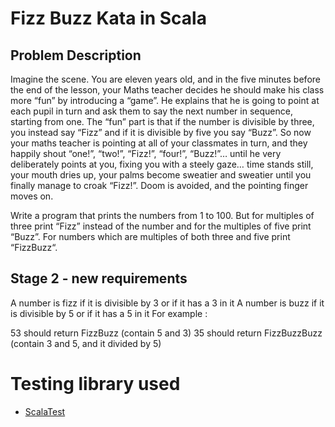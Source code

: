 # Fizz Buzz Kata in Scala

## Problem Description

Imagine the scene. You are eleven years old, and in the five minutes before the end of the lesson, your Maths teacher
decides he should make his class more “fun” by introducing a “game”. He explains that he is going to point at each pupil
in turn and ask them to say the next number in sequence, starting from one. The “fun” part is that if the number is
divisible by three, you instead say “Fizz” and if it is divisible by five you say “Buzz”. So now your maths teacher is
pointing at all of your classmates in turn, and they happily shout “one!”, “two!”, “Fizz!”, “four!”, “Buzz!”… until he
very deliberately points at you, fixing you with a steely gaze… time stands still, your mouth dries up, your palms
become sweatier and sweatier until you finally manage to croak “Fizz!”. Doom is avoided, and the pointing finger moves
on.

Write a program that prints the numbers from 1 to 100. But for multiples of three print “Fizz” instead of the number and
for the multiples of five print “Buzz”. For numbers which are multiples of both three and five print “FizzBuzz“.

## Stage 2 - new requirements

A number is fizz if it is divisible by 3 or if it has a 3 in it
A number is buzz if it is divisible by 5 or if it has a 5 in it
For example :

53 should return FizzBuzz (contain 5 and 3)
35 should return FizzBuzzBuzz (contain 3 and 5, and it divided by 5)

# Testing library used

- [ScalaTest](https://www.scalatest.org/install)